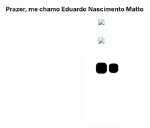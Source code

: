 ### Prazer, me chamo Eduardo Nascimento Matto

<div align="center">
  <a href="https://github.com/Eduardo-Matto">
  <img height="180em" src="https://github-readme-stats.vercel.app/api?username=Eduardo-Matto&show_icons=true&theme=tokyonight&include_all_commits=true&count_private=true"/>
 

##

<div>
   <a href = "mailto:eduardomatto15@gmail.com"><img src="https://img.shields.io/badge/-Gmail-%23333?style=for-the-badge&logo=gmail&logoColor=white" target="_blank"></a>
   
  ![snake gif](https://github.com/Eduardo-Matto/Eduardo-Matto/blob/output/github-contribution-grid-snake.svg)
</div>
